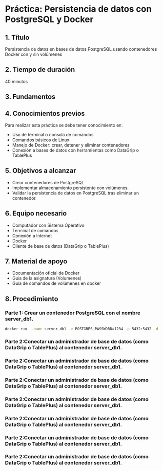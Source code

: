 # Práctica: Persistencia de datos con PostgreSQL y Docker

## 1. Título
Persistencia de datos en bases de datos PostgreSQL usando contenedores Docker con y sin volúmenes

## 2. Tiempo de duración
40 minutos

## 3. Fundamentos



## 4. Conocimientos previos

Para realizar esta práctica se debe tener conocimiento en:

- Uso de terminal o consola de comandos
- Comandos básicos de Linux
- Manejo de Docker: crear, detener y eliminar contenedores
- Conexión a bases de datos con herramientas como DataGrip o TablePlus

## 5. Objetivos a alcanzar

- Crear contenedores de PostgreSQL
- Implementar almacenamiento persistente con volúmenes.
- Validar la persistencia de datos en PostgreSQL tras eliminar un contenedor.

## 6. Equipo necesario

- Computador con Sistema Operativo
- Terminal de comandos
- Conexión a Internet
- Docker
- Cliente de base de datos (DataGrip o TablePlus)

## 7. Material de apoyo

- Documentación oficial de Docker
- Guía de la asignatura (Volumenes)
- Guía de comandos de volúmenes en docker

## 8. Procedimiento

### Parte 1: Crear un contenedor PostgreSQL con el nombre server_db1.

```bash
docker run --name server_db1 -e POSTGRES_PASSWORD=1234 -p 5432:5432 -d postgres
```

### Parte 2:Conectar un administrador de base de datos (como DataGrip o TablePlus) al contenedor server_db1.

### Parte 2:Conectar un administrador de base de datos (como DataGrip o TablePlus) al contenedor server_db1.

### Parte 2:Conectar un administrador de base de datos (como DataGrip o TablePlus) al contenedor server_db1.

### Parte 2:Conectar un administrador de base de datos (como DataGrip o TablePlus) al contenedor server_db1.

### Parte 2:Conectar un administrador de base de datos (como DataGrip o TablePlus) al contenedor server_db1.

### Parte 2:Conectar un administrador de base de datos (como DataGrip o TablePlus) al contenedor server_db1.

### Parte 2:Conectar un administrador de base de datos (como DataGrip o TablePlus) al contenedor server_db1.





